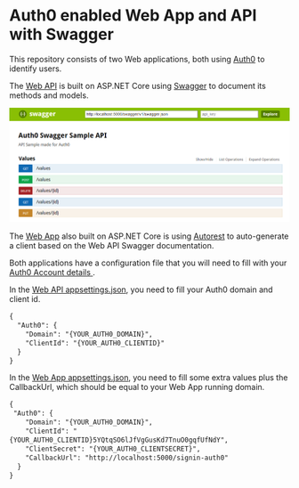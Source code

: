 # Auth0 enabled Web App and API with Swagger

This repository consists of two Web applications, both using [Auth0](https://auth0.com) to identify users.

The [Web API](./swaggerapi) is built on ASP.NET Core using [Swagger](http://swagger.io) to document its methods and models.

![Swagger UI](./images/swagger.png)

The [Web App](./swaggerweb) also built on ASP.NET Core is using [Autorest](https://github.com/Azure/autorest) to auto-generate a client based on the Web API Swagger documentation.

Both applications have a configuration file that you will need to fill with your [Auth0 Account details 
](https://manage.auth0.com/).

In the [Web API appsettings.json](./swaggerapi/appsettings.json), you need to fill your Auth0 domain and client id.

    {
      "Auth0": {
        "Domain": "{YOUR_AUTH0_DOMAIN}",
        "ClientId": "{YOUR_AUTH0_CLIENTID}"
      }
    }

In the [Web App appsettings.json](./swaggerweb/appsettings.json), you need to fill some extra values plus the CallbackUrl, which should be equal to your Web App running domain.

    {
     "Auth0": {
        "Domain": "{YOUR_AUTH0_DOMAIN}",
        "ClientId": "{YOUR_AUTH0_CLIENTID}5YQtqSO6lJfVgGusKd7TnuO0gqfUfNdY",
        "ClientSecret": "{YOUR_AUTH0_CLIENTSECRET}",
        "CallbackUrl": "http://localhost:5000/signin-auth0"
      } 
    }